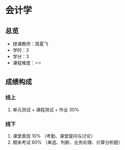 # 会计学

## 总览

- 授课教师：周夏飞
- 学时：3
- 学分：3
- 课程难度：⭐️⭐️

## 成绩构成
### 线上
1. 单元测试 + 课程测试 + 作业 30%
### 线下
1. 课堂表现 10% （考勤、课堂提问与讨论）
2. 期末考试 60% （单选、判断、业务处理、计算分析题）